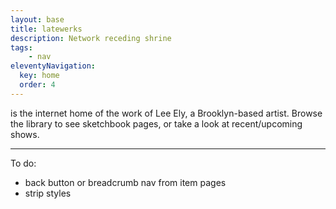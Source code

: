 ```yaml
---
layout: base
title: latewerks
description: Network receding shrine
tags: 
    - nav
eleventyNavigation:
  key: home
  order: 4
---
```


is the internet home of the work of Lee Ely, a Brooklyn-based artist. Browse the library to see sketchbook pages, or take a look at recent/upcoming shows.

***

To do:
- back button or breadcrumb nav from item pages
- strip styles
